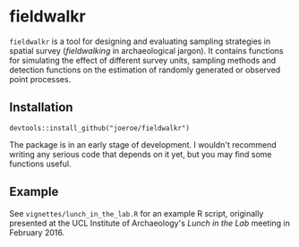# fieldwalkr

`fieldwalkr` is a tool for designing and evaluating sampling strategies in spatial survey (*fieldwalking* in archaeological jargon).
It contains functions for simulating the effect of different survey units, sampling methods and detection functions on the estimation of randomly generated or observed point processes.

## Installation

```{r}
devtools::install_github("joeroe/fieldwalkr")
```

The package is in an early stage of development.
I wouldn't recommend writing any serious code that depends on it yet, but you may find some functions useful.

## Example

See `vignettes/lunch_in_the_lab.R` for an example R script, originally presented at the UCL Institute of Archaeology's *Lunch in the Lab* meeting in February 2016.
